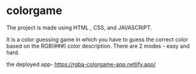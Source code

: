 # colorgame
 The project is made using HTML , CSS, and JAVASCRIPT.
 
 It is a color guessing game in which you have to guess the correct color based on the RGB(###) color description. There are 2 modes - easy and hard.
 
 the deployed app- https://rgba-colorgame-app.netlify.app/
